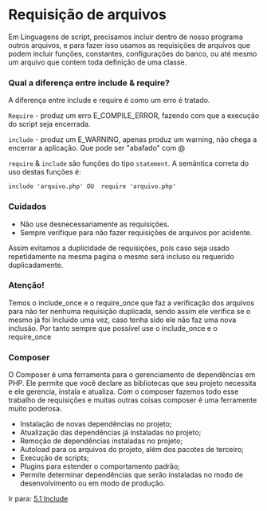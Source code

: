 # Requisição de arquivos

Em Linguagens de script, precisamos incluir dentro de nosso programa outros arquivos, e 
para fazer isso usamos as requisições de arquivos que podem incluir funções, constantes,
configurações do banco, ou até mesmo um arquivo que contem toda definição de uma classe.

### Qual a diferença entre include & require?

A diferença entre include e require é como um erro é tratado.

``Require`` - produz um erro E_COMPILE_ERROR, fazendo com que a execução do script seja encerrada.

``include`` - produz um E_WARNING, apenas produz um warning, não chega a encerrar a aplicação.
Que pode ser "abafado" com @

``require`` & ``include`` são funções do tipo ``statement``. A semântica correta do uso destas funções é:


```text
include 'arquivo.php' OU  require 'arquivo.php'
```

### Cuidados
- Não use desnecessariamente as requisições.
- Sempre verifique para não fazer requisições de arquivos por acidente.

Assim evitamos a duplicidade de requisições, pois caso seja usado repetidamente na mesma pagína o mesmo será
incluso ou requerido duplicadamente.

### Atenção!
Temos o include_once e o require_once que faz a verificação dos arquivos para não ter nenhuma
requisição duplicada, sendo assim ele verifica se o mesmo já foi Incluído uma vez, caso tenha sido ele não faz uma nova
inclusão. Por tanto sempre que possível use o include_once e o require_once

### Composer

O Composer é uma ferramenta para o gerenciamento de dependências em PHP. 
Ele permite que você declare as bibliotecas que seu projeto necessita e ele gerencia, instala
e atualiza. Com o composer fazemos todo esse trabalho de requisições e muitas outras coisas
composer é uma ferramente muito poderosa.


- Instalação de novas dependências no projeto;
- Atualização das dependências já instaladas no projeto;
- Remoção de dependências instaladas no projeto;
- Autoload para os arquivos do projeto, além dos pacotes de terceiro;
- Execução de scripts;
- Plugins para estender o comportamento padrão;
- Permite determinar dependências que serão instaladas no modo de desenvolvimento ou em modo de produção.


Ir para: [5.1 Include](1-include.md)
